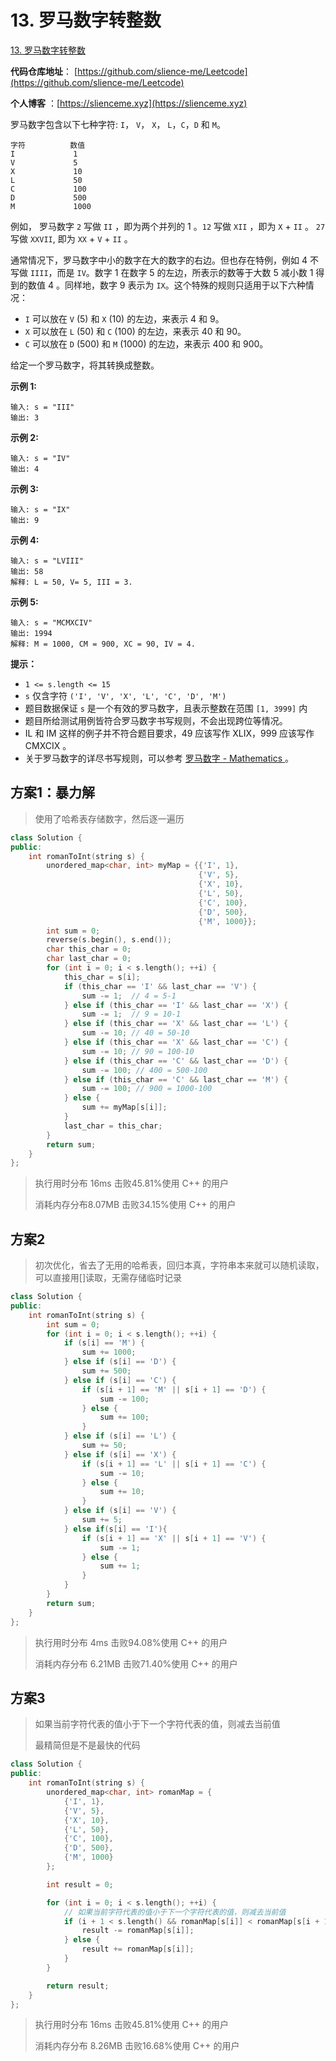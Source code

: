 

# 13. 罗马数字转整数

[13. 罗马数字转整数](https://leetcode.cn/problems/roman-to-integer/)

**代码仓库地址**： [https://github.com/slience-me/Leetcode](https://github.com/slience-me/Leetcode)

**个人博客** ：[https://slienceme.xyz](https://slienceme.xyz)

罗马数字包含以下七种字符: `I`， `V`， `X`， `L`，`C`，`D` 和 `M`。

```
字符          数值
I             1
V             5
X             10
L             50
C             100
D             500
M             1000
```

例如， 罗马数字 `2` 写做 `II` ，即为两个并列的 1 。`12` 写做 `XII` ，即为 `X` + `II` 。 `27` 写做 `XXVII`, 即为 `XX` + `V` + `II` 。

通常情况下，罗马数字中小的数字在大的数字的右边。但也存在特例，例如 4 不写做 `IIII`，而是 `IV`。数字 1 在数字 5 的左边，所表示的数等于大数 5 减小数 1 得到的数值 4 。同样地，数字 9 表示为 `IX`。这个特殊的规则只适用于以下六种情况：

- `I` 可以放在 `V` (5) 和 `X` (10) 的左边，来表示 4 和 9。
- `X` 可以放在 `L` (50) 和 `C` (100) 的左边，来表示 40 和 90。 
- `C` 可以放在 `D` (500) 和 `M` (1000) 的左边，来表示 400 和 900。

给定一个罗马数字，将其转换成整数。

 

**示例 1:**

```
输入: s = "III"
输出: 3
```

**示例 2:**

```
输入: s = "IV"
输出: 4
```

**示例 3:**

```
输入: s = "IX"
输出: 9
```

**示例 4:**

```
输入: s = "LVIII"
输出: 58
解释: L = 50, V= 5, III = 3.
```

**示例 5:**

```
输入: s = "MCMXCIV"
输出: 1994
解释: M = 1000, CM = 900, XC = 90, IV = 4.
```

 

**提示：**

- `1 <= s.length <= 15`
- `s` 仅含字符 `('I', 'V', 'X', 'L', 'C', 'D', 'M')`
- 题目数据保证 `s` 是一个有效的罗马数字，且表示整数在范围 `[1, 3999]` 内
- 题目所给测试用例皆符合罗马数字书写规则，不会出现跨位等情况。
- IL 和 IM 这样的例子并不符合题目要求，49 应该写作 XLIX，999 应该写作 CMXCIX 。
- 关于罗马数字的详尽书写规则，可以参考 [罗马数字 - Mathematics ](https://b2b.partcommunity.com/community/knowledge/zh_CN/detail/10753/罗马数字#knowledge_article)。



## 方案1：暴力解

> 使用了哈希表存储数字，然后逐一遍历

```cpp
class Solution {
public:
    int romanToInt(string s) {
        unordered_map<char, int> myMap = {{'I', 1},
                                          {'V', 5},
                                          {'X', 10},
                                          {'L', 50},
                                          {'C', 100},
                                          {'D', 500},
                                          {'M', 1000}};
        int sum = 0;
        reverse(s.begin(), s.end());
        char this_char = 0;
        char last_char = 0;
        for (int i = 0; i < s.length(); ++i) {
            this_char = s[i];
            if (this_char == 'I' && last_char == 'V') {
                sum -= 1;  // 4 = 5-1
            } else if (this_char == 'I' && last_char == 'X') {
                sum -= 1;  // 9 = 10-1
            } else if (this_char == 'X' && last_char == 'L') {
                sum -= 10; // 40 = 50-10
            } else if (this_char == 'X' && last_char == 'C') {
                sum -= 10; // 90 = 100-10
            } else if (this_char == 'C' && last_char == 'D') {
                sum -= 100; // 400 = 500-100
            } else if (this_char == 'C' && last_char == 'M') {
                sum -= 100; // 900 = 1000-100
            } else {
                sum += myMap[s[i]];
            }
            last_char = this_char;
        }
        return sum;
    }
};
```

> 执行用时分布 16ms 击败45.81%使用 C++ 的用户
>
> 消耗内存分布8.07MB 击败34.15%使用 C++ 的用户



## 方案2

> 初次优化，省去了无用的哈希表，回归本真，字符串本来就可以随机读取，可以直接用[]读取，无需存储临时记录

```cpp
class Solution {
public:
    int romanToInt(string s) {
        int sum = 0;
        for (int i = 0; i < s.length(); ++i) {
            if (s[i] == 'M') {
                sum += 1000;
            } else if (s[i] == 'D') {
                sum += 500;
            } else if (s[i] == 'C') {
                if (s[i + 1] == 'M' || s[i + 1] == 'D') {
                    sum -= 100;
                } else {
                    sum += 100;
                }
            } else if (s[i] == 'L') {
                sum += 50;
            } else if (s[i] == 'X') {
                if (s[i + 1] == 'L' || s[i + 1] == 'C') {
                    sum -= 10;
                } else {
                    sum += 10;
                }
            } else if (s[i] == 'V') {
                sum += 5;
            } else if(s[i] == 'I'){
                if (s[i + 1] == 'X' || s[i + 1] == 'V') {
                    sum -= 1;
                } else {
                    sum += 1;
                }
            }
        }
        return sum;
    }
};
```

> 执行用时分布 4ms 击败94.08%使用 C++ 的用户
>
> 消耗内存分布 6.21MB 击败71.40%使用 C++ 的用户

## 方案3

> 如果当前字符代表的值小于下一个字符代表的值，则减去当前值
>
> 最精简但是不是最快的代码

```cpp
class Solution {
public:
    int romanToInt(string s) {
        unordered_map<char, int> romanMap = {
            {'I', 1},
            {'V', 5},
            {'X', 10},
            {'L', 50},
            {'C', 100},
            {'D', 500},
            {'M', 1000}
        };

        int result = 0;

        for (int i = 0; i < s.length(); ++i) {
            // 如果当前字符代表的值小于下一个字符代表的值，则减去当前值
            if (i + 1 < s.length() && romanMap[s[i]] < romanMap[s[i + 1]]) {
                result -= romanMap[s[i]];
            } else {
                result += romanMap[s[i]];
            }
        }

        return result;
    }
};
```

> 执行用时分布 16ms 击败45.81%使用 C++ 的用户
>
> 消耗内存分布 8.26MB 击败16.68%使用 C++ 的用户
